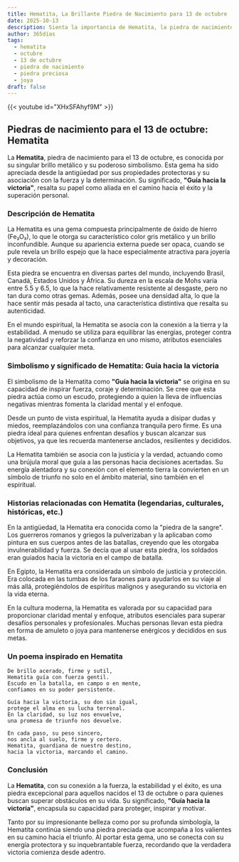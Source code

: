 ```yaml
---
title: Hematita, La Brillante Piedra de Nacimiento para 13 de octubre
date: 2025-10-13
description: Sienta la importancia de Hematita, la piedra de nacimiento de 13 de octubre que simboliza Guía hacia la victoria. Deje que su belleza y significado iluminen su día.
author: 365días
tags:
  - hematita
  - octubre
  - 13 de octubre
  - piedra de nacimiento
  - piedra preciosa
  - joya
draft: false
---
```


{{< youtube id="XHxSFAhyf9M" >}}

## Piedras de nacimiento para el 13 de octubre: Hematita

La **Hematita**, piedra de nacimiento para el 13 de octubre, es conocida por su singular brillo metálico y su poderoso simbolismo. Esta gema ha sido apreciada desde la antigüedad por sus propiedades protectoras y su asociación con la fuerza y la determinación. Su significado, **"Guía hacia la victoria"**, resalta su papel como aliada en el camino hacia el éxito y la superación personal.

### Descripción de Hematita

La Hematita es una gema compuesta principalmente de óxido de hierro (Fe₂O₃), lo que le otorga su característico color gris metálico y un brillo inconfundible. Aunque su apariencia externa puede ser opaca, cuando se pule revela un brillo espejo que la hace especialmente atractiva para joyería y decoración.

Esta piedra se encuentra en diversas partes del mundo, incluyendo Brasil, Canadá, Estados Unidos y África. Su dureza en la escala de Mohs varía entre 5.5 y 6.5, lo que la hace relativamente resistente al desgaste, pero no tan dura como otras gemas. Además, posee una densidad alta, lo que la hace sentir más pesada al tacto, una característica distintiva que resalta su autenticidad.

En el mundo espiritual, la Hematita se asocia con la conexión a la tierra y la estabilidad. A menudo se utiliza para equilibrar las energías, proteger contra la negatividad y reforzar la confianza en uno mismo, atributos esenciales para alcanzar cualquier meta.

### Simbolismo y significado de Hematita: Guía hacia la victoria

El simbolismo de la Hematita como **"Guía hacia la victoria"** se origina en su capacidad de inspirar fuerza, coraje y determinación. Se cree que esta piedra actúa como un escudo, protegiendo a quien la lleva de influencias negativas mientras fomenta la claridad mental y el enfoque.

Desde un punto de vista espiritual, la Hematita ayuda a disipar dudas y miedos, reemplazándolos con una confianza tranquila pero firme. Es una piedra ideal para quienes enfrentan desafíos y buscan alcanzar sus objetivos, ya que les recuerda mantenerse anclados, resilientes y decididos.

La Hematita también se asocia con la justicia y la verdad, actuando como una brújula moral que guía a las personas hacia decisiones acertadas. Su energía alentadora y su conexión con el elemento tierra la convierten en un símbolo de triunfo no solo en el ámbito material, sino también en el espiritual.

### Historias relacionadas con Hematita (legendarias, culturales, históricas, etc.)

En la antigüedad, la Hematita era conocida como la "piedra de la sangre". Los guerreros romanos y griegos la pulverizaban y la aplicaban como pintura en sus cuerpos antes de las batallas, creyendo que les otorgaba invulnerabilidad y fuerza. Se decía que al usar esta piedra, los soldados eran guiados hacia la victoria en el campo de batalla.

En Egipto, la Hematita era considerada un símbolo de justicia y protección. Era colocada en las tumbas de los faraones para ayudarlos en su viaje al más allá, protegiéndolos de espíritus malignos y asegurando su victoria en la vida eterna.

En la cultura moderna, la Hematita es valorada por su capacidad para proporcionar claridad mental y enfoque, atributos esenciales para superar desafíos personales y profesionales. Muchas personas llevan esta piedra en forma de amuleto o joya para mantenerse enérgicos y decididos en sus metas.

### Un poema inspirado en Hematita

```
De brillo acerado, firme y sutil,  
Hematita guía con fuerza gentil.  
Escudo en la batalla, en campo o en mente,  
confiamos en su poder persistente.  

Guía hacia la victoria, su don sin igual,  
protege el alma en su lucha terrenal.  
En la claridad, su luz nos envuelve,  
una promesa de triunfo nos devuelve.  

En cada paso, su peso sincero,  
nos ancla al suelo, firme y certero.  
Hematita, guardiana de nuestro destino,  
hacia la victoria, marcando el camino.  
```

### Conclusión

La **Hematita**, con su conexión a la fuerza, la estabilidad y el éxito, es una piedra excepcional para aquellos nacidos el 13 de octubre o para quienes buscan superar obstáculos en su vida. Su significado, **"Guía hacia la victoria"**, encapsula su capacidad para proteger, inspirar y motivar.

Tanto por su impresionante belleza como por su profunda simbología, la Hematita continúa siendo una piedra preciada que acompaña a los valientes en su camino hacia el triunfo. Al portar esta gema, uno se conecta con su energía protectora y su inquebrantable fuerza, recordando que la verdadera victoria comienza desde adentro.